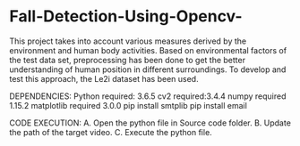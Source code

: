 # Fall-Detection-Using-Opencv-
This project takes into account various measures derived by the environment and human body activities.
Based on environmental factors of the test data set, preprocessing has been done to get the better understanding of human
position in different surroundings. To develop and test this approach, the Le2i dataset has been used.


DEPENDENCIES:
Python required: 3.6.5
cv2 required:3.4.4
numpy required 1.15.2
matplotlib required 3.0.0
pip install smtplib
pip install email

CODE EXECUTION:
A. Open the python file in Source code folder.
B. Update the path of the target video.
C. Execute the python file.
